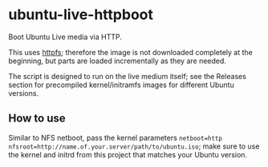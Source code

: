 ubuntu-live-httpboot
====================

Boot Ubuntu Live media via HTTP.

This uses [httpfs](http://httpfs.sourceforge.net/); therefore the image
is not downloaded completely at the beginning, but parts are loaded
incrementally as they are needed.

The script is designed to run on the live medium itself; see the Releases
section for precompiled kernel/initramfs images for different Ubuntu versions.


How to use
----------

Similar to NFS netboot, pass the kernel parameters `netboot=http nfsroot=http://name.of.your.server/path/to/ubuntu.iso`; make sure to use
the kernel and initrd from this project that matches your Ubuntu version.